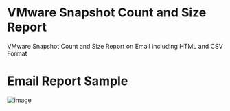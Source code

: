 # VMware Snapshot Count and Size Report
VMware Snapshot Count and Size Report on Email including HTML and CSV Format

# Email Report Sample

![image](https://github.com/user-attachments/assets/39e7deeb-2d47-44b9-b394-3a643073ddb5)
